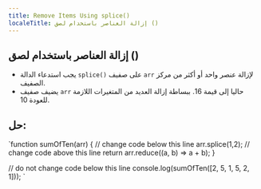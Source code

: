 ```yaml
---
title: Remove Items Using splice()
localeTitle: إزالة العناصر باستخدام لصق ()
---
```

## إزالة العناصر باستخدام لصق ()

*   يجب استدعاء الدالة `splice()` على صفيف `arr` لإزالة عنصر واحد أو أكثر من مركز الصفيف.
*   يضيف صفيف `arr` حاليا إلى قيمة 16. ببساطة إزالة العديد من المتغيرات اللازمة للعودة 10.

## حل:

 `function sumOfTen(arr) { 
  // change code below this line 
  arr.splice(1,2); 
  // change code above this line 
  return arr.reduce((a, b) => a + b); 
 } 
 
 // do not change code below this line 
 console.log(sumOfTen([2, 5, 1, 5, 2, 1])); 
`